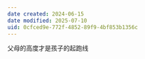 ```yaml
---
date created: 2024-06-15
date modified: 2025-07-10
uid: 0cfced9e-772f-4852-89f9-4bf853b1356c
---
```


父母的高度才是孩子的起跑线

<!-- more -->
